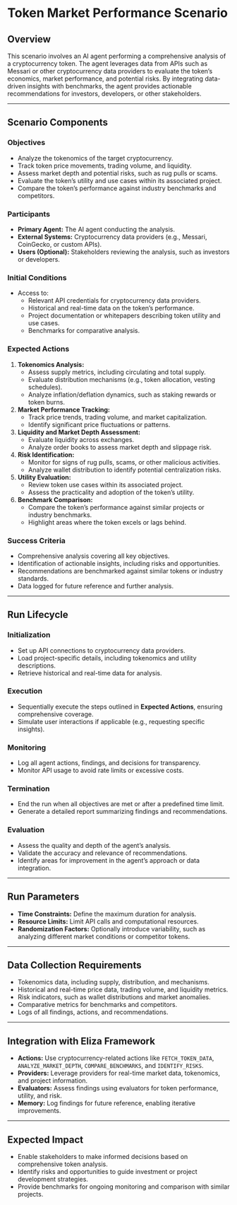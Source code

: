 # Token Market Performance Scenario

## Overview
This scenario involves an AI agent performing a comprehensive analysis of a cryptocurrency token. The agent leverages data from APIs such as Messari or other cryptocurrency data providers to evaluate the token’s economics, market performance, and potential risks. By integrating data-driven insights with benchmarks, the agent provides actionable recommendations for investors, developers, or other stakeholders.

---

## Scenario Components

### Objectives
- Analyze the tokenomics of the target cryptocurrency.
- Track token price movements, trading volume, and liquidity.
- Assess market depth and potential risks, such as rug pulls or scams.
- Evaluate the token’s utility and use cases within its associated project.
- Compare the token’s performance against industry benchmarks and competitors.

### Participants
- **Primary Agent:** The AI agent conducting the analysis.
- **External Systems:** Cryptocurrency data providers (e.g., Messari, CoinGecko, or custom APIs).
- **Users (Optional):** Stakeholders reviewing the analysis, such as investors or developers.

### Initial Conditions
- Access to:
  - Relevant API credentials for cryptocurrency data providers.
  - Historical and real-time data on the token’s performance.
  - Project documentation or whitepapers describing token utility and use cases.
  - Benchmarks for comparative analysis.

### Expected Actions
1. **Tokenomics Analysis:**
   - Assess supply metrics, including circulating and total supply.
   - Evaluate distribution mechanisms (e.g., token allocation, vesting schedules).
   - Analyze inflation/deflation dynamics, such as staking rewards or token burns.
2. **Market Performance Tracking:**
   - Track price trends, trading volume, and market capitalization.
   - Identify significant price fluctuations or patterns.
3. **Liquidity and Market Depth Assessment:**
   - Evaluate liquidity across exchanges.
   - Analyze order books to assess market depth and slippage risk.
4. **Risk Identification:**
   - Monitor for signs of rug pulls, scams, or other malicious activities.
   - Analyze wallet distribution to identify potential centralization risks.
5. **Utility Evaluation:**
   - Review token use cases within its associated project.
   - Assess the practicality and adoption of the token’s utility.
6. **Benchmark Comparison:**
   - Compare the token’s performance against similar projects or industry benchmarks.
   - Highlight areas where the token excels or lags behind.

### Success Criteria
- Comprehensive analysis covering all key objectives.
- Identification of actionable insights, including risks and opportunities.
- Recommendations are benchmarked against similar tokens or industry standards.
- Data logged for future reference and further analysis.

---

## Run Lifecycle

### Initialization
- Set up API connections to cryptocurrency data providers.
- Load project-specific details, including tokenomics and utility descriptions.
- Retrieve historical and real-time data for analysis.

### Execution
- Sequentially execute the steps outlined in **Expected Actions**, ensuring comprehensive coverage.
- Simulate user interactions if applicable (e.g., requesting specific insights).

### Monitoring
- Log all agent actions, findings, and decisions for transparency.
- Monitor API usage to avoid rate limits or excessive costs.

### Termination
- End the run when all objectives are met or after a predefined time limit.
- Generate a detailed report summarizing findings and recommendations.

### Evaluation
- Assess the quality and depth of the agent’s analysis.
- Validate the accuracy and relevance of recommendations.
- Identify areas for improvement in the agent’s approach or data integration.

---

## Run Parameters
- **Time Constraints:** Define the maximum duration for analysis.
- **Resource Limits:** Limit API calls and computational resources.
- **Randomization Factors:** Optionally introduce variability, such as analyzing different market conditions or competitor tokens.

---

## Data Collection Requirements
- Tokenomics data, including supply, distribution, and mechanisms.
- Historical and real-time price data, trading volume, and liquidity metrics.
- Risk indicators, such as wallet distributions and market anomalies.
- Comparative metrics for benchmarks and competitors.
- Logs of all findings, actions, and recommendations.

---

## Integration with Eliza Framework
- **Actions:** Use cryptocurrency-related actions like `FETCH_TOKEN_DATA`, `ANALYZE_MARKET_DEPTH`, `COMPARE_BENCHMARKS`, and `IDENTIFY_RISKS`.
- **Providers:** Leverage providers for real-time market data, tokenomics, and project information.
- **Evaluators:** Assess findings using evaluators for token performance, utility, and risk.
- **Memory:** Log findings for future reference, enabling iterative improvements.

---

## Expected Impact
- Enable stakeholders to make informed decisions based on comprehensive token analysis.
- Identify risks and opportunities to guide investment or project development strategies.
- Provide benchmarks for ongoing monitoring and comparison with similar projects.
